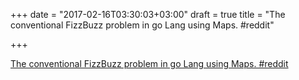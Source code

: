+++
date = "2017-02-16T03:30:03+03:00"
draft = true
title = "The conventional FizzBuzz problem in go Lang using Maps.  #reddit"

+++

<p><a href="https://t.co/W1sqaiMIob">The conventional FizzBuzz problem in go Lang using Maps.  #reddit</a></p>
